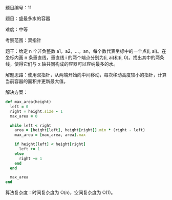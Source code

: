 题目编号：11

题目：盛最多水的容器

难度：中等

考察范围：双指针

题干：给定 n 个非负整数 a1，a2，...，an，每个数代表坐标中的一个点(i, ai)。在坐标内画 n 条垂直线，垂直线 i 的两个端点分别为(i, ai)和(i, 0)。找出其中的两条线，使得它们与 x 轴共同构成的容器可以容纳最多的水。

解题思路：使用双指针，从两端开始向中间移动，每次移动高度较小的指针，计算当前容器的面积并更新最大值。

解决方案：

```ruby
def max_area(height)
  left = 0
  right = height.size - 1
  max_area = 0

  while left < right
    area = [height[left], height[right]].min * (right - left)
    max_area = [max_area, area].max

    if height[left] < height[right]
      left += 1
    else
      right -= 1
    end
  end

  max_area
end
```

算法复杂度：时间复杂度为 O(n)，空间复杂度为 O(1)。